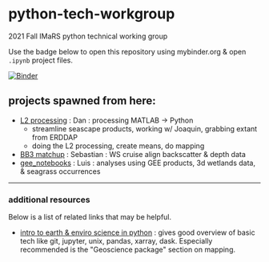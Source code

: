 # python-tech-workgroup
2021 Fall IMaRS python technical working group

Use the badge below to open this repository using mybinder.org & open `.ipynb` project files.

[![Binder](https://mybinder.org/badge_logo.svg)](https://mybinder.org/v2/gh/USF-IMARS/python-tech-workgroup/HEAD)

## projects spawned from here:
* [L2 processing](https://github.com/USF-IMARS/l2-processing) : Dan       : processing MATLAB -> Python
    * streamline seascape products, working w/ Joaquin, grabbing extant from ERDDAP
    * doing the L2 processing, create means, do mapping
* [BB3 matchup](https://github.com/USF-IMARS/bb3_matchup) : Sebastian : WS cruise align backscatter & depth data
* [gee_notebooks](https://github.com/USF-IMARS/gee_notebooks/tree/main) : Luis : analyses using GEE products, 3d wetlands data, & seagrass occurrences


--------------------------------------------

### additional resources
Below is a list of related links that may be helpful.

* [intro to earth & enviro science in python](https://earth-env-data-science.github.io//intro.html) : gives good overview of basic tech like git, jupyter, unix, pandas, xarray, dask. Especially recommended is the "Geoscience package" section on mapping.

